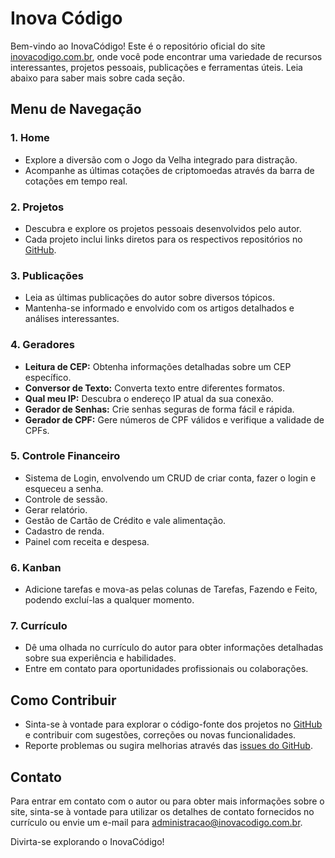 # Inova Código

Bem-vindo ao InovaCódigo! Este é o repositório oficial do site [inovacodigo.com.br](https://www.inovacodigo.com.br), onde você pode encontrar uma variedade de recursos interessantes, projetos pessoais, publicações e ferramentas úteis. Leia abaixo para saber mais sobre cada seção.

## Menu de Navegação

### 1. **Home**
   - Explore a diversão com o Jogo da Velha integrado para distração.
   - Acompanhe as últimas cotações de criptomoedas através da barra de cotações em tempo real.

### 2. **Projetos**
   - Descubra e explore os projetos pessoais desenvolvidos pelo autor.
   - Cada projeto inclui links diretos para os respectivos repositórios no [GitHub](https://github.com/).

### 3. **Publicações**
   - Leia as últimas publicações do autor sobre diversos tópicos.
   - Mantenha-se informado e envolvido com os artigos detalhados e análises interessantes.

### 4. **Geradores**
   - **Leitura de CEP:** Obtenha informações detalhadas sobre um CEP específico.
   - **Conversor de Texto:** Converta texto entre diferentes formatos.
   - **Qual meu IP:** Descubra o endereço IP atual da sua conexão.
   - **Gerador de Senhas:** Crie senhas seguras de forma fácil e rápida.
   - **Gerador de CPF:** Gere números de CPF válidos e verifique a validade de CPFs.

### 5. **Controle Financeiro**
   - Sistema de Login, envolvendo um CRUD de criar conta, fazer o login e esqueceu a senha.
   - Controle de sessão.
   - Gerar relatório.
   - Gestão de Cartão de Crédito e vale alimentação.
   - Cadastro de renda.
   - Painel com receita e despesa.

### 6. **Kanban**
   - Adicione tarefas e mova-as pelas colunas de Tarefas, Fazendo e Feito, podendo excluí-las a qualquer momento.

### 7. **Currículo**
   - Dê uma olhada no currículo do autor para obter informações detalhadas sobre sua experiência e habilidades.
   - Entre em contato para oportunidades profissionais ou colaborações.

## Como Contribuir

- Sinta-se à vontade para explorar o código-fonte dos projetos no [GitHub](https://github.com/) e contribuir com sugestões, correções ou novas funcionalidades.
- Reporte problemas ou sugira melhorias através das [issues do GitHub](https://github.com/usuario/inovacodigo/issues).

## Contato

Para entrar em contato com o autor ou para obter mais informações sobre o site, sinta-se à vontade para utilizar os detalhes de contato fornecidos no currículo ou envie um e-mail para [administracao@inovacodigo.com.br](mailto:contato@inovacodigo.com.br).

Divirta-se explorando o InovaCódigo!